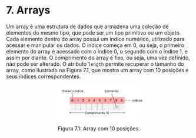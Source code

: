 # 7. Arrays

Um array é uma estrutura de dados que armazena uma coleção de elementos do mesmo tipo, que pode ser um tipo primitivo ou um objeto. Cada elemento dentro do array possui um índice numérico, utilizado para acessar e manipular os dados. O índice começa em 0, ou seja, o primeiro elemento do array é acessado com o índice 0, o segundo com o índice 1, e assim por diante. O comprimento do array é fixo, ou seja, uma vez definido, não pode ser alterado. O atributo `length` permite recuperar o tamanho do array, como ilustrado na Figura 7.1, que mostra um array com 10 posições e seus índices correspondentes.

<div align="center">
    <img src="../imgs/array.png" width="50%"/>
    <p>Figura 7.1: Array com 10 posições.</p>
</div>